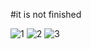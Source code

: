 #it is not finished


![1](https://github.com/Albiona19/restaurant-react-app/assets/84641601/8628c27b-f237-4dac-a630-efa03b24abe8)
![2](https://github.com/Albiona19/restaurant-react-app/assets/84641601/e7fe10a3-1c5f-4032-8b1d-0d615751f67a)
![3](https://github.com/Albiona19/restaurant-react-app/assets/84641601/8228621c-84d0-4554-b37c-851f72df6908)
